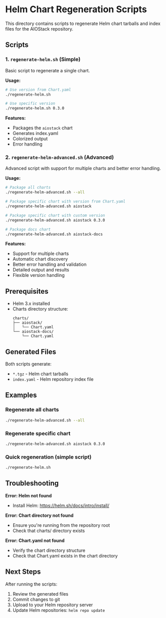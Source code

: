 # Helm Chart Regeneration Scripts

This directory contains scripts to regenerate Helm chart tarballs and index files for the AIOStack repository.

## Scripts

### 1. `regenerate-helm.sh` (Simple)
Basic script to regenerate a single chart.

**Usage:**
```bash
# Use version from Chart.yaml
./regenerate-helm.sh

# Use specific version
./regenerate-helm.sh 0.3.0
```

**Features:**
- Packages the `aiostack` chart
- Generates index.yaml
- Colorized output
- Error handling

### 2. `regenerate-helm-advanced.sh` (Advanced)
Advanced script with support for multiple charts and better error handling.

**Usage:**
```bash
# Package all charts
./regenerate-helm-advanced.sh --all

# Package specific chart with version from Chart.yaml
./regenerate-helm-advanced.sh aiostack

# Package specific chart with custom version
./regenerate-helm-advanced.sh aiostack 0.3.0

# Package docs chart
./regenerate-helm-advanced.sh aiostack-docs
```

**Features:**
- Support for multiple charts
- Automatic chart discovery
- Better error handling and validation
- Detailed output and results
- Flexible version handling

## Prerequisites

- Helm 3.x installed
- Charts directory structure:
  ```
  charts/
  ├── aiostack/
  │   └── Chart.yaml
  └── aiostack-docs/
      └── Chart.yaml
  ```

## Generated Files

Both scripts generate:
- `*.tgz` - Helm chart tarballs
- `index.yaml` - Helm repository index file

## Examples

### Regenerate all charts
```bash
./regenerate-helm-advanced.sh --all
```

### Regenerate specific chart
```bash
./regenerate-helm-advanced.sh aiostack 0.3.0
```

### Quick regeneration (simple script)
```bash
./regenerate-helm.sh
```

## Troubleshooting

**Error: Helm not found**
- Install Helm: https://helm.sh/docs/intro/install/

**Error: Chart directory not found**
- Ensure you're running from the repository root
- Check that charts/ directory exists

**Error: Chart.yaml not found**
- Verify the chart directory structure
- Check that Chart.yaml exists in the chart directory

## Next Steps

After running the scripts:
1. Review the generated files
2. Commit changes to git
3. Upload to your Helm repository server
4. Update Helm repositories: `helm repo update`

